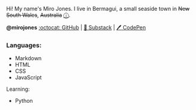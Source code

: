 Hi!
My name's Miro Jones. I live in Bermagui, a small seaside town in ~~New South Wales~~, ~~Australia~~ [ⓘ](https://open.substack.com/pub/unmonumental/p/the-unmonumental-style-guide?r=2aozit&utm_campaign=post&utm_medium=web).

**@mirojones**&#x20;[:octocat: GitHub](https://github.com/mirojones)&#x20;\|&#x20;[:bookmark: Substack](https://substack.com/@mirojones)&#x20;\|&#x20;[:pen: CodePen](https://codepen.io/mirojones)


### Languages:

- Markdown
- HTML
- CSS
- JavaScript

Learning:
- Python
